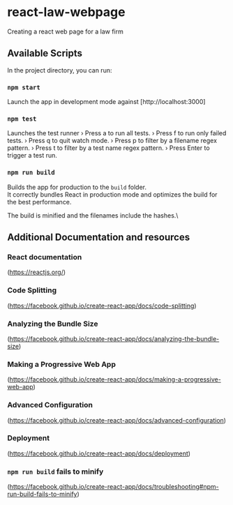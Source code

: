 # react-law-webpage
Creating a react web page for a law firm

## Available Scripts

In the project directory, you can run:
### `npm start`
Launch the app in development mode against [http://localhost:3000]

### `npm test`
Launches the test runner 
 › Press a to run all tests.
 › Press f to run only failed tests.
 › Press q to quit watch mode.
 › Press p to filter by a filename regex pattern.
 › Press t to filter by a test name regex pattern.
 › Press Enter to trigger a test run.

### `npm run build`
Builds the app for production to the `build` folder.\
It correctly bundles React in production mode and optimizes the build for the best performance.

The build is minified and the filenames include the hashes.\

## Additional Documentation and resources

### React documentation
(https://reactjs.org/)

### Code Splitting
(https://facebook.github.io/create-react-app/docs/code-splitting)

### Analyzing the Bundle Size
(https://facebook.github.io/create-react-app/docs/analyzing-the-bundle-size)

### Making a Progressive Web App
(https://facebook.github.io/create-react-app/docs/making-a-progressive-web-app)

### Advanced Configuration
(https://facebook.github.io/create-react-app/docs/advanced-configuration)

### Deployment
(https://facebook.github.io/create-react-app/docs/deployment)

### `npm run build` fails to minify
(https://facebook.github.io/create-react-app/docs/troubleshooting#npm-run-build-fails-to-minify)
